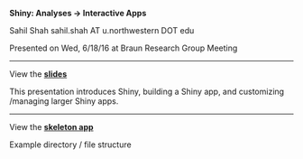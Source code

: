 **Shiny: Analyses → Interactive Apps**

Sahil Shah
sahil.shah AT u.northwestern DOT edu

Presented on Wed, 6/18/16 at Braun Research Group Meeting

---

View the **[slides](https://github.com/sahildshah1/shiny-groupmtg/blob/master/figs/main.pdf)**

This presentation introduces Shiny, building a Shiny app, and customizing /managing 
larger Shiny apps.

---

View the **[skeleton app](https://github.com/sahildshah1/shiny-groupmtg/tree/master/skeleton-app)**

Example directory / file structure 